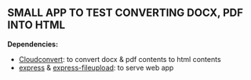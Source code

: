 ## SMALL APP TO TEST CONVERTING DOCX, PDF INTO HTML

**Dependencies:**
- [Cloudconvert](https://www.npmjs.com/package/cloudconvert): to convert docx & pdf contents to html contents
- [express](https://www.npmjs.com/package/express) & [express-fileupload](https://www.npmjs.com/package/express-fileupload): to serve web app


